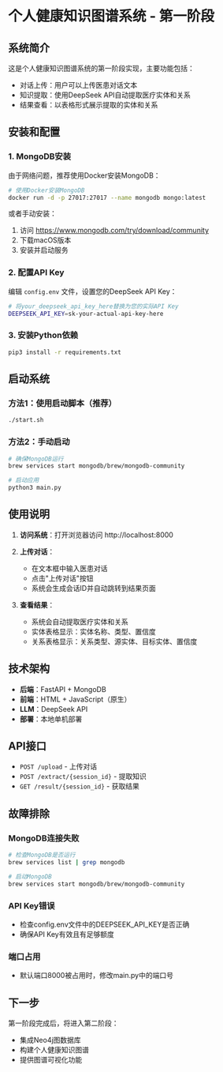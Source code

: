 # 个人健康知识图谱系统 - 第一阶段

## 系统简介

这是个人健康知识图谱系统的第一阶段实现，主要功能包括：
- 对话上传：用户可以上传医患对话文本
- 知识提取：使用DeepSeek API自动提取医疗实体和关系
- 结果查看：以表格形式展示提取的实体和关系

## 安装和配置

### 1. MongoDB安装

由于网络问题，推荐使用Docker安装MongoDB：

```bash
# 使用Docker安装MongoDB
docker run -d -p 27017:27017 --name mongodb mongo:latest
```

或者手动安装：
1. 访问 https://www.mongodb.com/try/download/community
2. 下载macOS版本
3. 安装并启动服务

### 2. 配置API Key

编辑 `config.env` 文件，设置您的DeepSeek API Key：

```bash
# 将your_deepseek_api_key_here替换为您的实际API Key
DEEPSEEK_API_KEY=sk-your-actual-api-key-here
```

### 3. 安装Python依赖

```bash
pip3 install -r requirements.txt
```

## 启动系统

### 方法1：使用启动脚本（推荐）

```bash
./start.sh
```

### 方法2：手动启动

```bash
# 确保MongoDB运行
brew services start mongodb/brew/mongodb-community

# 启动应用
python3 main.py
```

## 使用说明

1. **访问系统**：打开浏览器访问 http://localhost:8000

2. **上传对话**：
   - 在文本框中输入医患对话
   - 点击"上传对话"按钮
   - 系统会生成会话ID并自动跳转到结果页面

3. **查看结果**：
   - 系统会自动提取医疗实体和关系
   - 实体表格显示：实体名称、类型、置信度
   - 关系表格显示：关系类型、源实体、目标实体、置信度

## 技术架构

- **后端**：FastAPI + MongoDB
- **前端**：HTML + JavaScript（原生）
- **LLM**：DeepSeek API
- **部署**：本地单机部署

## API接口

- `POST /upload` - 上传对话
- `POST /extract/{session_id}` - 提取知识
- `GET /result/{session_id}` - 获取结果

## 故障排除

### MongoDB连接失败
```bash
# 检查MongoDB是否运行
brew services list | grep mongodb

# 启动MongoDB
brew services start mongodb/brew/mongodb-community
```

### API Key错误
- 检查config.env文件中的DEEPSEEK_API_KEY是否正确
- 确保API Key有效且有足够额度

### 端口占用
- 默认端口8000被占用时，修改main.py中的端口号

## 下一步

第一阶段完成后，将进入第二阶段：
- 集成Neo4j图数据库
- 构建个人健康知识图谱
- 提供图谱可视化功能
